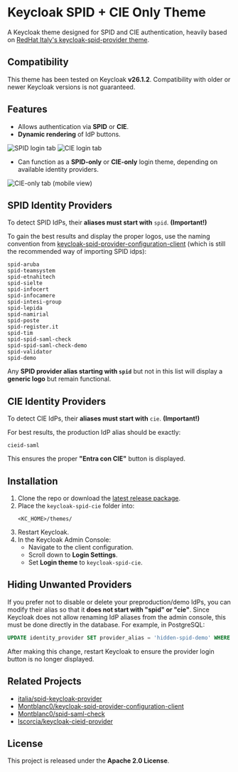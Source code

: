 # Keycloak SPID + CIE Only Theme

A Keycloak theme designed for SPID and CIE authentication, heavily based on [RedHat Italy's keycloak-spid-provider theme](https://github.com/redhat-italy/keycloak-spid-provider/tree/master/theme/keycloak-spid-only).

## Compatibility
This theme has been tested on Keycloak **v26.1.2**.
Compatibility with older or newer Keycloak versions is not guaranteed.

## Features
- Allows authentication via **SPID** or **CIE**.
- **Dynamic rendering** of IdP buttons.

![SPID login tab](https://i.ibb.co/fzVPttBL/desktop-spid-tab.png)
![CIE login tab](https://i.ibb.co/Tfsf8Nw/desktop-cie-tab.png)

- Can function as a **SPID-only** or **CIE-only** login theme, depending on available identity providers.

![CIE-only tab (mobile view)](https://i.ibb.co/Zprg71zQ/mobile-cie-only-tab.png)

## SPID Identity Providers
To detect SPID IdPs, their **aliases must start with** `spid`. **(Important!)**

To gain the best results and display the proper logos, use the naming convention from [keycloak-spid-provider-configuration-client](https://github.com/Montblanc0/keycloak-spid-provider-configuration-client) (which is still the recommended way of importing SPID idps):

```
spid-aruba
spid-teamsystem
spid-etnahitech
spid-sielte
spid-infocert
spid-infocamere
spid-intesi-group
spid-lepida
spid-namirial
spid-poste
spid-register.it
spid-tim
spid-spid-saml-check
spid-spid-saml-check-demo
spid-validator
spid-demo
```

Any **SPID provider alias starting with `spid`** but not in this list will display a **generic logo** but remain functional.

## CIE Identity Providers
To detect CIE IdPs, their **aliases must start with** `cie`. **(Important!)**

For best results, the production IdP alias should be exactly:

```
cieid-saml
```

This ensures the proper **"Entra con CIE"** button is displayed.

## Installation
1. Clone the repo or download the [latest release package](https://github.com/Montblanc0/keycloak-spid-cie-theme/releases).
1. Place the `keycloak-spid-cie` folder into:
   ```
   <KC_HOME>/themes/
   ```
2. Restart Keycloak.
3. In the Keycloak Admin Console:
   - Navigate to the client configuration.
   - Scroll down to **Login Settings**.
   - Set **Login theme** to `keycloak-spid-cie`.

## Hiding Unwanted Providers

If you prefer not to disable or delete your preproduction/demo IdPs, you can modify their alias so that it **does not start with "spid" or "cie"**. Since Keycloak does not allow renaming IdP aliases from the admin console, this must be done directly in the database. For example, in PostgreSQL:

```sql
UPDATE identity_provider SET provider_alias = 'hidden-spid-demo' WHERE provider_alias = 'spid-demo';
```

After making this change, restart Keycloak to ensure the provider login button is no longer displayed.

## Related Projects
- [italia/spid-keycloak-provider](https://github.com/italia/spid-keycloak-provider)
- [Montblanc0/keycloak-spid-provider-configuration-client](https://github.com/Montblanc0/keycloak-spid-provider-configuration-client)
- [Montblanc0/spid-saml-check](https://github.com/Montblanc0/spid-saml-check)
- [lscorcia/keycloak-cieid-provider](https://github.com/lscorcia/keycloak-cieid-provider)

## License
This project is released under the **Apache 2.0 License**.